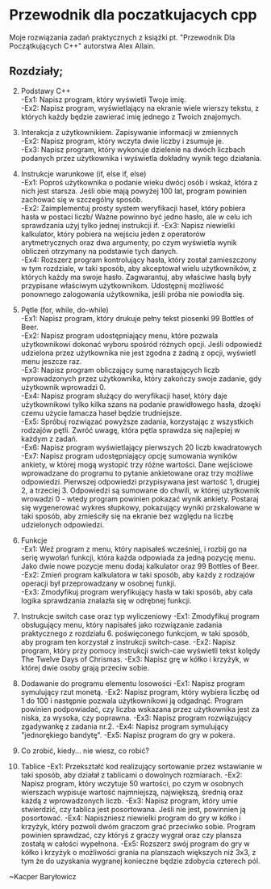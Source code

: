 # Przewodnik dla poczatkujacych cpp
Moje rozwiązania zadań praktycznych z książki pt. "Przewodnik Dla Początkujących C++" autorstwa Alex Allain.

## Rozdziały;                                                                                                     

2. Podstawy C++                                                            
  -Ex1: Napisz program, który wyświetli Twoje imię.                                                                                                                    
  -Ex2: Napisz program, wyświetlający na ekranie wiele wierszy tekstu, z których każdy będzie zawierać imię jednego z Twoich znajomych.                                                 

3. Interakcja z użytkownikiem. Zapisywanie informacji w zmiennych                                                                    
  -Ex2: Napisz program, który wczyta dwie liczby i zsumuje je.                                                                          
  -Ex3: Napisz program, który wykonuje dzielenie na dwóch liczbach podanych przez użytkownika i wyświetla dokładny wynik tego działania.                                                      

4. Instrukcje warunkowe (if, else if, else)                                                        
  -Ex1: Poproś użytkownika o podanie wieku dwócj osób i wskaż, która z nich jest starsza. Jeśli obie mają powyżej 100 lat, program powinien zachować się w szczególny sposób.                                    
  -Ex2: Zaimplementuj prosty system weryfikacji haseł, który pobiera hasła w postaci liczb/ Ważne powinno być jedno hasło, ale w celu ich sprawdzania użyj tylko jednej instrukcji if.
  -Ex3: Napisz niewielki kalkulator, który pobiera na wejściu jeden z operatorów arytmetrycznych oraz dwa argumenty, po czym wyświetla wynik obliczeń otrzymany na podstawie tych danych.                  
  -Ex4: Rozszerz program kontrolujący hasła, który został zamieszczony w tym rozdziale, w taki sposób, aby akceptował wielu użytkowników, z których każdy ma swoje hasło. Zagwarantuj, aby właściwe hasłą były przypisane właściwym użytkownikom. Udostępnij możliwość ponownego zalogowania użytkownika, jeśli próba nie powiodła się.                                                                                      

5. Pętle (for, while, do-while)                                
  -Ex1: Napisz program, który drukuje pełny tekst piosenki 99 Bottles of Beer.                                              
  -Ex2: Napisz program udostępniający menu, które pozwala użytkownikowi dokonać wyboru spośród różnych opcji. Jeśli odpowiedź udzielona przez użytkownika nie jest zgodna z żadną z opcji, wyświetl menu jeszcze raz.                   
  -Ex3: Napisz program obliczający sumę narastających liczb wprowadzonych przez użytkownika, który zakończy swoje zadanie, gdy użytkownik wprowadzi 0.                       
  -Ex4: Napisz program służący do weryfikacji haseł, który daje użytkownikowi tylko kilka szans na podanie prawidłowego hasła, dzoęki czemu użycie łamacza haseł będzie trudniejsze.                                            
  -Ex5: Spróbuj rozwiązać powyższe zadania, korzystając z wszystkich rodzajów pętli. Zwróć uwagę, która pętla sprawdza się najlepiej w każdym z zadań.                                                                  
  -Ex6: Napisz program wyświetlający pierwszych 20 liczb kwadratowych                                                                                      
  -Ex7: Napisz program udostępniający opcję sumowania wyników ankiety, w której mogą wystopić trzy różne wartości. Dane wejściowe wprowadzane do programu to pytanie ankietowane oraz trzy możliwe odpowiedzi. Pierwszej odpowiedzi przypisywana jest wartość 1, drugiej 2, a trzeciej 3. Odpowiedzi są sumowane do chwili, w której użytkownik wrowadzi 0 - wtedy program powinien pokazać wynik ankiety. Postaraj się wygenerować wykres słupkowy, pokazujący wyniki przskalowane w taki sposób, aby zmieściły się na ekranie bez względu na liczbę udzielonych odpowiedzi.                                                                                                                          

6. Funkcje                                                                                                  
  -Ex1: Weź program z menu, który napisałeś wcześniej, i rozbij go na serię wywołań funkcji, która każda odpowiada za jedną pozycję menu. Jako dwie nowe pozycje menu dodaj kalkulator oraz 99 Bottles of Beer.        
  -Ex2: Zmień program kalkulatora w taki sposób, aby każdy z rodzajów operacji był przeprowadzany w osobnej funkji.                                                                           
  -Ex3: Zmodyfikuj program weryfikujący hasła w taki sposób, aby cała logika sprawdzania znalazła się w odrębnej funkcji.

7. Instrukcje switch case oraz typ wyliczeniowy
  -Ex1: Zmodyfikuj program obsługujący menu, który napisałeś jako rozwiązanie zadania praktycznego z rozdziału 6. poświęconego funkcjom, w taki sposób, aby program ten korzystał z instrukcji switch-case.
  -Ex2: Napisz program, który przy pomocy instrukcji swich-cae wyświetli tekst kolędy The Twelve Days of Chrismas.
  -Ex3: Napisz grę w kółko i krzyżyk, w której dwie osoby grają przeciw sobie.
                                                                
8. Dodawanie do programu elementu losowości
  -Ex1: Napisz program symulujący rzut monetą.
  -Ex2: Napisz program, który wybiera liczbę od 1 do 100 i następnie pozwala użytkownikowi ją odgadnąć. Program powinien podpowiadać, czy liczba wskazana przez użytkownika jest za niska, za wysoka, czy poprawna.
  -Ex3: Napisz program rozwiązujący zgadywankę z zadania nr.2.
  -Ex4: Napisz program symulujący "jednorękiego bandytę".
  -Ex5: Napisz program do gry w pokera.

9. Co zrobić, kiedy... nie wiesz, co robić?

10. Tablice
  -Ex1: Przekształć kod realizujący sortowanie przez wstawianie w taki sposób, aby działał z tablicami o dowolnych rozmiarach.
  -Ex2: Napisz program, który wczytuje 50 wartości, po czym w osobnych wierszach wypisuje wartość najmniejszą, największą, średnią oraz każdą z wprowadzonych liczb.
  -Ex3: Napisz program, który umie stwierdzić, czy tablica jest posortowana. Jeśli nie jest, powinnien ją posortować.
  -Ex4: Napiszniesz niewielki program do gry w kółko i krzyżyk, który pozwoli dwóm graczom grać przeciwko sobie. Program powinien sprawdzać, czy któryś z graczy wygrał oraz czy plansza zostałą w całości wypełnona.
  -Ex5: Rozszerz swój program do gry w kółko i krzyżyk o możliwości grania na planszach większych niż 3x3, z tym że do uzyskania wygranej konieczne będzie zdobycia czterech pól.                           
  

~Kacper Baryłowicz
